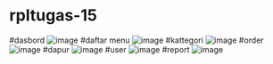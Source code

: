# rpltugas-15
#dasbord
![image](https://github.com/faizfauzimuzakki/rpltugas-15/assets/115791643/38483413-735c-498d-97c4-bf49ee215d6b)
#daftar menu
![image](https://github.com/faizfauzimuzakki/rpltugas-15/assets/115791643/b8eb8378-2e8d-4738-b872-1c5d8e711c8b)
#kattegori
![image](https://github.com/faizfauzimuzakki/rpltugas-15/assets/115791643/5b063197-28f9-45bb-94ff-28ae4203ee8a)
#order
![image](https://github.com/faizfauzimuzakki/rpltugas-15/assets/115791643/cf9bdcfe-bb5c-4ecd-82c0-067f2bba52f3)
#dapur
![image](https://github.com/faizfauzimuzakki/rpltugas-15/assets/115791643/13217588-d2fe-44f2-ad79-ad94fc5a22ea)
#user
![image](https://github.com/faizfauzimuzakki/rpltugas-15/assets/115791643/60b932fa-aa03-4588-bf8f-d0e3aa30a41f)
#report
![image](https://github.com/faizfauzimuzakki/rpltugas-15/assets/115791643/61c350b2-d226-4881-a17b-dc4efebaef1d)




